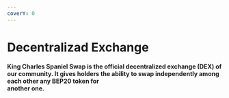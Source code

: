 ```yaml
---
coverY: 0
---
```


# Decentralizad Exchange

**King Charles Spaniel Swap is the official decentralized exchange (DEX) of our community. It gives holders the ability to swap independently among each other any BEP20 token for**\
**another one.**
